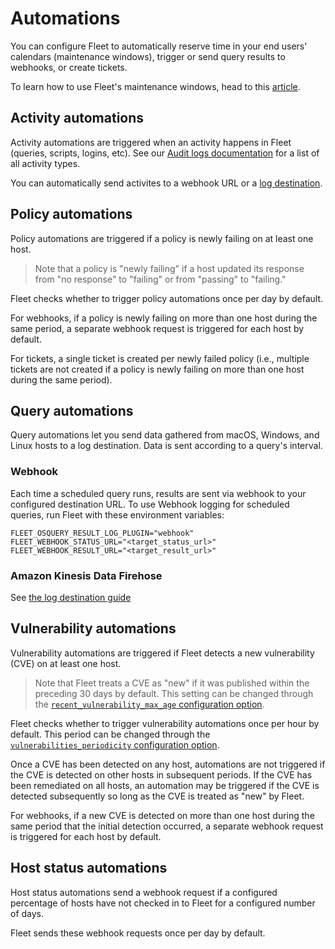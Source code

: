 # Automations

You can configure Fleet to automatically reserve time in your end users' calendars (maintenance
windows), trigger or send query results to webhooks, or create tickets.

To learn how to use Fleet's maintenance windows, head to this [article](https://fleetdm.com/announcements/fleet-in-your-calendar-introducing-maintenance-windows). 

## Activity automations

Activity automations are triggered when an activity happens in Fleet (queries, scripts, logins, etc). See our [Audit logs documentation](https://fleetdm.com/docs/using-fleet/audit-logs) for a list of all activity types.

You can automatically send activites to a webhook URL or a [log destination](https://fleetdm.com/docs/configuration/fleet-server-configuration#external-activity-audit-logging).

## Policy automations

Policy automations are triggered if a policy is newly failing on at least one host.

> Note that a policy is "newly failing" if a host updated its response from "no response" to "failing" or from "passing" to "failing."

Fleet checks whether to trigger policy automations once per day by default.

For webhooks, if a policy is newly failing on more than one host during the same period, a separate webhook request is triggered for each host by default.

For tickets, a single ticket is created per newly failed policy (i.e., multiple tickets are not
created if a policy is newly failing on more than one host during the same period).

## Query automations

Query automations let you send data gathered from macOS, Windows, and Linux hosts to a log
destination. Data is sent according to a query's interval.

### Webhook

Each time a scheduled query runs, results are sent via webhook to your configured destination URL.
To use Webhook logging for scheduled queries, run Fleet with these environment variables:

```
FLEET_OSQUERY_RESULT_LOG_PLUGIN="webhook"
FLEET_WEBHOOK_STATUS_URL="<target_status_url>"
FLEET_WEBHOOK_RESULT_URL="<target_result_url>" 
```

### Amazon Kinesis Data Firehose

See [the log destination guide](https://fleetdm.com/guides/log-destinations#amazon-kinesis-data-firehose)

## Vulnerability automations

Vulnerability automations are triggered if Fleet detects a new vulnerability (CVE) on at least one host. 

> Note that Fleet treats a CVE as "new" if it was published within the preceding 30 days by default. This setting can be changed through the [`recent_vulnerability_max_age` configuration option](https://fleetdm.com/docs/deploying/configuration#recent-vulnerability-max-age).

Fleet checks whether to trigger vulnerability automations once per hour by default. This period can be changed through the [`vulnerabilities_periodicity` configuration option](https://fleetdm.com/docs/deploying/configuration#periodicity). 

Once a CVE has been detected on any host, automations are not triggered if the CVE is detected on other hosts in subsequent periods. If the CVE has been remediated on all hosts, an automation may be triggered if the CVE is detected subsequently so long as the CVE is treated as "new" by Fleet. 

For webhooks, if a new CVE is detected on more than one host during the same period that the initial detection occurred, a separate webhook request is triggered for each host by default.

## Host status automations

Host status automations send a webhook request if a configured percentage of hosts have not checked in to Fleet for a configured number of days.

Fleet sends these webhook requests once per day by default.

<meta name="category" value="guides">
<meta name="authorGitHubUsername" value="noahtalerman">
<meta name="authorFullName" value="Noah Talerman">
<meta name="publishedOn" value="2024-07-03">
<meta name="articleTitle" value="Automations">
<meta name="description" value="Configure Fleet automations to trigger webhooks or create tickets in Jira and Zendesk for vulnerability, policy, and host status events.">
